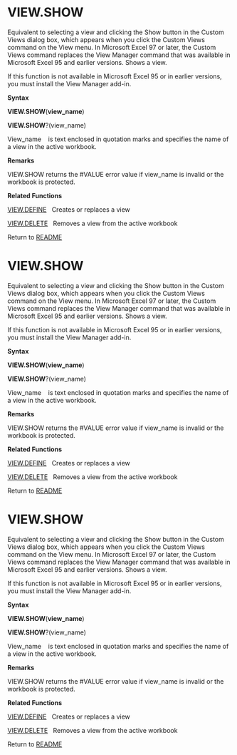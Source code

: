 # VIEW.SHOW

Equivalent to selecting a view and clicking the Show button in the
Custom Views dialog box, which appears when you click the Custom Views
command on the View menu. In Microsoft Excel 97 or later, the Custom
Views command replaces the View Manager command that was available in
Microsoft Excel 95 and earlier versions. Shows a view.

If this function is not available in Microsoft Excel 95 or in earlier
versions, you must install the View Manager add-in.

**Syntax**

**VIEW.SHOW**(**view\_name**)

**VIEW.SHOW**?(view\_name)

View\_name&nbsp;&nbsp;&nbsp;&nbsp;is text enclosed in quotation marks
and specifies the name of a view in the active workbook.

**Remarks**

VIEW.SHOW returns the \#VALUE error value if view\_name is invalid or
the workbook is protected.

**Related Functions**

[VIEW.DEFINE](VIEW.DEFINE.md)&nbsp;&nbsp;&nbsp;Creates or replaces a view

[VIEW.DELETE](VIEW.DELETE.md)&nbsp;&nbsp;&nbsp;Removes a view from the active workbook



Return to [README](README.md#V)

# VIEW.SHOW

Equivalent to selecting a view and clicking the Show button in the
Custom Views dialog box, which appears when you click the Custom Views
command on the View menu. In Microsoft Excel 97 or later, the Custom
Views command replaces the View Manager command that was available in
Microsoft Excel 95 and earlier versions. Shows a view.

If this function is not available in Microsoft Excel 95 or in earlier
versions, you must install the View Manager add-in.

**Syntax**

**VIEW.SHOW**(**view\_name**)

**VIEW.SHOW**?(view\_name)

View\_name&nbsp;&nbsp;&nbsp;&nbsp;is text enclosed in quotation marks
and specifies the name of a view in the active workbook.

**Remarks**

VIEW.SHOW returns the \#VALUE error value if view\_name is invalid or
the workbook is protected.

**Related Functions**

[VIEW.DEFINE](VIEW.DEFINE.md)&nbsp;&nbsp;&nbsp;Creates or replaces a view

[VIEW.DELETE](VIEW.DELETE.md)&nbsp;&nbsp;&nbsp;Removes a view from the active workbook



Return to [README](README.md#V)

# VIEW.SHOW

Equivalent to selecting a view and clicking the Show button in the
Custom Views dialog box, which appears when you click the Custom Views
command on the View menu. In Microsoft Excel 97 or later, the Custom
Views command replaces the View Manager command that was available in
Microsoft Excel 95 and earlier versions. Shows a view.

If this function is not available in Microsoft Excel 95 or in earlier
versions, you must install the View Manager add-in.

**Syntax**

**VIEW.SHOW**(**view\_name**)

**VIEW.SHOW**?(view\_name)

View\_name&nbsp;&nbsp;&nbsp;&nbsp;is text enclosed in quotation marks
and specifies the name of a view in the active workbook.

**Remarks**

VIEW.SHOW returns the \#VALUE error value if view\_name is invalid or
the workbook is protected.

**Related Functions**

[VIEW.DEFINE](VIEW.DEFINE.md)&nbsp;&nbsp;&nbsp;Creates or replaces a view

[VIEW.DELETE](VIEW.DELETE.md)&nbsp;&nbsp;&nbsp;Removes a view from the active workbook



Return to [README](README.md#V)

